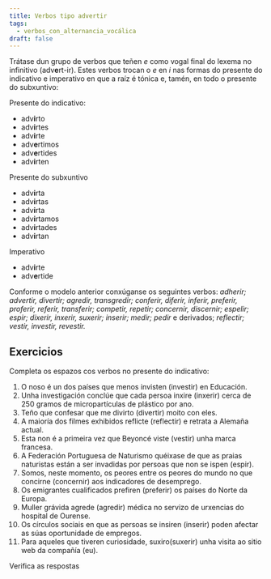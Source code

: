 ```yaml
---
title: Verbos tipo advertir
tags:
  - verbos_con_alternancia_vocálica
draft: false
---
```

Trátase dun grupo de verbos que teñen *e* como vogal final do lexema no infinitivo (adv**e**rt-ir). Estes verbos trocan o *e* en *i* nas formas do presente do indicativo e imperativo en que a raíz é tónica e, tamén, en todo o presente do subxuntivo:

Presente do indicativo:

* adv**i**rto
* adv**i**rtes
* adv**i**rte
* adv**e**rtimos
* adv**e**rtides
* adv**i**rten

Presente do subxuntivo

* adv**i**rta
* adv**i**rtas
* adv**i**rta
* adv**i**rtamos
* adv**i**rtades
* adv**i**rtan

Imperativo

* adv**i**rte
* adv**e**rtide

Conforme o modelo anterior conxúganse os seguintes verbos: *adherir; advertir, divertir; agredir, transgredir; conferir, diferir, inferir, preferir, proferir, referir, transferir; competir, repetir; concernir, discernir; espelir; espir; dixerir, inxerir, suxerir; inserir; medir; pedir* e derivados; *reflectir; vestir, investir, revestir.*

## Exercicios

Completa os espazos cos verbos no presente do indicativo:

1. O noso é un dos países que menos <e-answer>invisten</e-answer> (investir) en Educación.
2. Unha investigación conclúe que cada persoa <e-answer>inxire</e-answer> (inxerir) cerca de 250 gramos de micropartículas de plástico por ano.
3. Teño que confesar que me <e-answer>divirto</e-answer> (divertir) moito con eles.
4. A maioría dos filmes exhibidos <e-answer>reflicte</e-answer> (reflectir) e retrata a Alemaña actual.
5. Esta non é a primeira vez que Beyoncé <e-answer>viste</e-answer> (vestir) unha marca francesa.
6. A Federación Portuguesa de Naturismo quéixase de que as praias naturistas están a ser invadidas por persoas que non se <e-answer>ispen</e-answer> (espir).
7. Somos, neste momento, os peores entre os peores do mundo no que <e-answer>concirne</e-answer> (concernir) aos indicadores de desemprego.
8. Os emigrantes cualificados <e-answer>prefiren</e-answer> (preferir) os países do Norte da Europa.
9. Muller grávida <e-answer>agrede</e-answer> (agredir) médica no servizo de urxencias do hospital de Ourense.
10. Os círculos sociais en que as persoas se <e-answer>insiren</e-answer> (inserir) poden afectar as súas oportunidade de empregos.
11. Para aqueles que tiveren curiosidade, <e-answer>suxiro</e-answer>(suxerir) unha visita ao sitio web da compañía (eu).

<e-validate>Verifica as respostas</e-validate>